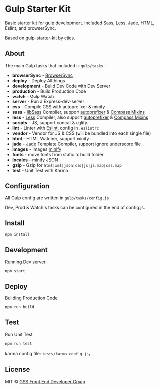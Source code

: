 # Gulp Starter Kit

Basic starter kit for gulp development. Included Sass, Less, Jade, HTML, Eslint, and browserSync.

Based on [gulp-starter-kit](https://github.com/cjies/gulp-starter-kit) by cjies.


## About

The main Gulp tasks that included in ```gulp/tasks``` :

- **browserSync** - [BrowserSync](https://www.browsersync.io/)
- **deploy** - Deploy Allthings
- **development** - Build Dev Code with Dev Server
- **production** - Build Production Code
- **watch** - Gulp Watch
- **server** - Run a Express-dev-server
- **css** - Compile CSS with autoprefixer & minify
- **sass** - [libSass](http://sass-lang.com/libsass) Compiler, support [autoprefixer](https://github.com/sindresorhus/gulp-autoprefixer) & [Compass Mixins](https://github.com/Igosuki/compass-mixins)
- **less** - [Less](lesscss.org) Compiler, also support [autoprefixer](https://github.com/sindresorhus/gulp-autoprefixer) & [Compass Mixins](https://github.com/Igosuki/compass-mixins)
- **scripts** - JS, support concat & uglify.
- **lint** - Linter with [Eslint](http://eslint.org/), config in ```.eslintrc```
- **vendor** - Vendor for JS & CSS (will be bundled into each single file)
- **html** - HTML Watcher, support minify
- **jade** - [Jade](http://jade-lang.com/) Template Compiler, support ignore underscore file 
- **images** - Images [minify](https://github.com/sindresorhus/gulp-imagemin)
- **fonts** - move fonts from static to build folder
- **locales** - minify JSON 
- **gzip** - Gzip for ```html|xml|json|css|js|js.map|css.map```
- **test** - Unit Test with Karma


## Configuration

All Gulp config are written in ```gulp/tasks/config.js``` 

Dev, Prod & Watch's tasks can be configured in the end of config.js.


## Install

```
npm install
```


## Development

Running Dev server

```
npm start
```


## Deploy

Building Production Code

```
npm run build
```


## Test

Run Unit Test 

```
npm run test
```

karma config file: ```tests/karma.config.js```。


## License
MIT © [GSS Front End Developer Group](https://github.com/GSS-FED)
